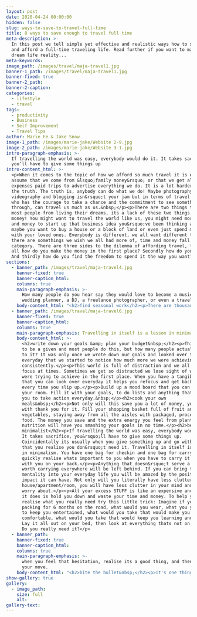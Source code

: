 ```yaml
---
layout: post
date: 2020-04-24 00:00:00
hidden: false
slug: ways-to-save-to-travel-full-time
title: 8 ways to save enough to travel full time
meta-description: >-
  In this post we tell simple yet effective and realistic ways how to save money
  and afford a full-time traveling life. Read further if you want to make your
  dream life reality...
meta-keywords:
image_path: /images/travel/maja-travel1.jpg
banner-1_path: /images/travel/maja-travel1.jpg
banner-fixed: true
banner-2_path:
banner-2-caption:
categories:
  - lifestyle
  - travel
tags:
  - productivity
  - Business
  - Self Improvement
  - Travel Tips
author: Marie Fe & Jake Snow
image-1_path: /images/marie-jake/Website 2-9.jpg
image-2_path: /images/marie-jake/Website 3-1.jpg
intro-paragraph-emphasis: >-
  If travelling the world was easy, everybody would do it. It takes sacrifice,
  you’ll have to give some things up
intro-content_html: >-
  <p>When it comes to the topic of how we afford so much travel it is easy to
  assume that we come from &lsquo;family money&rsquo; or that we get all
  expenses paid trips to advertise everything we do. It is a lot harder to learn
  the truth. The truth is, anybody can do what we do! Maybe photography,
  videography and blogging isn&rsquo;t your jam but in terms of travel anybody
  who has the courage to take a chance and the commitment to see something
  through, can travel us much as us.&nbsp;</p><p>There are two things that stop
  most people from living their dreams, its a lack of these two things. Time and
  money! You might want to travel the world like us, you might need more time
  and money to start up that business idea you&rsquo;ve been thinking about,
  maybe you want to buy a house or a block of land or even just spend more time
  with your loved ones. Everybody is different, we all want different things but
  there are somethings we wish we all had more of, time and money fall into that
  category. There are three sides to the dilemma of affording travel, first of
  all how do you make the money in the first place? Secondly how do you save it?
  And thirdly how do you find the freedom to spend it the way you want?</p>
sections:
  - banner_path: /images/travel/maja-travel4.jpg
    banner-fixed: true
    banner-caption_html:
    columns: true
    main-paragraph-emphasis: >-
      How many people do you hear say they would love to become a musician, a
      wedding planner, a DJ, a freelance photographer, or even a travel blogger
    body-content_html: "<h2>find seasonal work</h2><p>There are thousands of jobs you could take in order to earn the capital you need to kickstart your dreams. The problem is most jobs to start don&rsquo;t pay particularly well. Also how many of these jobs can you leave after 3-6 months and expect to return the following year? This is where seasonal jobs can really make a difference.</p><p>This is without a doubt the main reason we are able to do what we do! We work super hard for 4 months a year in the wine industry in Australia saving up every penny, then we hit the road for 8 months. Just to be clear, this lifestyle isn&rsquo;t what we plan to do forever.</p><p>The beauty of working seasonal jobs is not only do you save up the money to travel, you free up the time to pursue what it is you really desire, your passion projects! How many people do you hear say they would love to become a musician, a wedding planner, a DJ, a freelance photographer, or even a travel blogger \U0001F609 but they just don&rsquo;t have the time to get started? Fill out our contact form if you want more information on how you can get a seasonal job like ours!</p><h3>spend time doing enjoyable things that don&rsquo;t cost money</h3><p>In the past it was always things like drinks with friends that held us both back from hitting our savings goals. One drink would lead to another and the next thing we know we&rsquo;ve spent $100-200 in one night. Thats like a weeks travel budget in Asia \U0001F648</p><p>We have learnt to enjoy the things that money cant buy like a beautiful sunset, or a walk at the beach, park, forest etc. When you find enjoyment in activities that don&rsquo;t cost any money you will notice a real difference in the amount you can save. It is important that when you&rsquo;re working hard to save you don&rsquo;t stay in your house cooped up all day. It is not sustainable and you won&rsquo;t get that daily motivation to help you stick to your goals.&nbsp;</p><h2>spend time doing enjoyable things that can potentially make you money</h2><p>Spend time doing enjoyable things that can potentially make you money! In this day and age there are an infinite amount of ways to make money. If you develop a skill or learn knowledge that other people are willing to pay for,&nbsp; you are well on your way to creating a side income.</p><p>In terms of travel, this means you can make money any where in the world by using your skill or teaching your knowledge. This is the holy grail of long term travel. Now if you can find a hobby with earning potential that you actually enjoy, you will find that mastering your hobby of choice comes easy. All of a sudden you have an avenue to make income while you travel.</p><p>For us, our&nbsp;<a target=\"_blank\" href=\"/posts/how-to-make-amazing-couple-photos\">photography</a>&nbsp;and influence has become this avenue, we know people who teach surf lessons, others who teach yoga, some people write blogs, others do graphic design or make videos. Whatever it is, if you can find something you enjoy that has earning potential, spend time mastering it!</p>"
  - banner_path: /images/travel/maja-travel6.jpg
    banner-fixed: true
    banner-caption_html:
    columns: true
    main-paragraph-emphasis: Travelling in itself is a lesson in minimalism
    body-content_html: >-
      <h2>write down your goals &amp; plan your budget&nbsp;</h2><p>This seems
      to be a given and most people do this, but how many people actually stick
      to it? It was only once we wrote down our goals and looked over them
      everyday that we started to notice how much more we were achieving
      consistently.</p><p>This world is full of distraction and we all lose
      focus at times. Sometimes we get so distracted we lose sight of what we
      were trying to achieve in the first place. When you have a tangible list
      that you can look over everyday it helps you refocus and get back on track
      every time you slip up.</p><p>Build up a mood board that you can hang in
      your room. Fill it with your goals, to do lists and anything that inspires
      you to take action everyday.&nbsp;</p><h2>cook your own
      meals&nbsp;</h2><p>Not only will this save you a lot of money, your body
      with thank you for it. Fill your shopping basket full of fruit and
      vegetables, staying away from all the aisles with packaged, processed
      food. The money you save and the extra energy you feel from plant based
      nutrition will have you smashing your goals in no time.</p><h2>be a
      minimalist</h2><p>If travelling the world was easy, everybody would do it.
      It takes sacrifice, you&rsquo;ll have to give some things up.
      Coincidentally its usually when you give something up and go without it,
      that you realise you don&rsquo;t need it. Travelling in itself is a lesson
      in minimalism. You have one bag for checkin and one bag for carryon. You
      quickly realise whats important to you when you have to carry it around
      with you on your back.</p><p>Anything that doesn&rsquo;t serve a purpose
      worth carrying everywhere will be left behind. If you can bring this
      mentality into your everyday life you will be amazed by the positive
      impact it can have. Not only will you literally have less clutter in your
      house/apartment/room, you will have less clutter in your mind and less to
      worry about.</p><p>All your excess STUFF is like an expensive anchor, all
      it does is hold you down and waste your time and money. To help you
      realise what you really need try this little trick: Imagine if your were
      packing for 6 months on the road, what would you wear, what you you take
      to keep you entertained, what would you take that would make you
      comfortable, what would you take that would keep you learning and growing.
      Lay it all out on your bed, then look at everything thats not on your bed!
      Do you really need it?</p>
  - banner_path:
    banner-fixed: true
    banner-caption_html:
    columns: true
    main-paragraph-emphasis: >-
      when you feel that hesitation, realise its a good thing, and then make
      your move.
    body-content_html: "<h2>bite the bullet&nbsp;</h2><p>It's one thing to think it, and another to do it. It's so easy to overcomplicate things. If you worry so much about the finer details you will lose the emotion you had when you first thought of travelling the world. The fear and hesitation we all get is a natural response to exposing ourselves to something uncomfortable. It would be easier to stay home, but it wouldn&rsquo;t be as fulfilling and you wouldn&rsquo;t experience so much personal growth. So when you feel that hesitation, realise it's a good thing, and then make your move.</p><p><img data-cms-popout-id=\"image-0\" data-cms-original-src=\"/images/style/maja-stock-38.jpg\" width=\"1067\" height=\"1600\" src=\"https://app.cloudcannon.com/sites/80006/site_files/raw/?path=images/style/maja-stock-38.jpg&amp;timestamp=1586674548879\" /></p><h2>the travel secret - it is cheaper to travel than it is to live the 9 to 5&nbsp;</h2><p>Travelling is in fact not that expensive when you compare it to the everyday expenses most people are paying everyday. It seems ridiculous to think that living a life of travel can literally save you money but this is sometimes the case. Rent, water, electricity, petrol, food, insurance, car registration, parking fines, Netflix subscriptions \U0001F605 and all the costs associated with everyday living, add up.</p><p>When you free yourself from these costs you&rsquo;ll realise you&rsquo;ve got quite a bit left work with. If it wasn&rsquo;t for flights we would actually say that travelling is cheaper than everyday living and this isn&rsquo;t just in Asia we are talking all over the world.&nbsp;</p><p>In the end it all comes down to a choice. Is travelling the world what you really want? It's definitely not a stress free life, and it can be unnerving at times. In our experience it has been travel that made us who we are.</p><p>The lessons we have learnt and the opportunities that have come our way due to travel are invaluable. If you follow these steps and you have the courage to take a chance, we know you will come across these lessons and opportunities for yourself.&nbsp;</p><p>We hope to see you out on the road someday \U0001F642</p>"
show-gallery: true
gallery:
  - image_path:
    size: full
    alt:
gallery-text:
---
```


